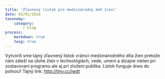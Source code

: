 ```yaml
---
title: 'Zľavnený lístok pre medzinárodný deň žien!'
date: 03/01/2018
taxonomy:
    category:
        - blog
process:
    markdown: true
    twig: true
---
```


Vytvorili sme tajný zľavnený lístok vrámci medzinárodného dňa žien pretože nám záleží na úlohe žien v technológiách, vede, umení a dizajne nielen pri zostavovaní programu ale aj pri zložení publika. Lístok funguje dnes do polnoci! Tajný link: http://tiny.cc/iwdt